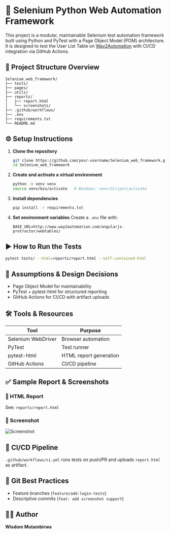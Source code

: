 # 🧪 Selenium Python Web Automation Framework

This project is a modular, maintainable Selenium test automation framework built using Python and PyTest with a Page Object Model (POM) architecture. It is designed to test the User List Table on [Way2Automation](http://www.way2automation.com/angularjs-protractor/webtables/) with CI/CD integration via GitHub Actions.

## 📁 Project Structure Overview

```
Selenium_web_framework/
├── tests/
├── pages/
├── utils/
├── reports/
│   ├── report.html
│   └── screenshots/
├── .github/workflows/
├── .env
├── requirements.txt
└── README.md
```

## ⚙️ Setup Instructions

1. **Clone the repository**
   ```bash
   git clone https://github.com/your-username/Selenium_web_framework.git
   cd Selenium_web_framework
   ```

2. **Create and activate a virtual environment**
   ```bash
   python -m venv venv
   source venv/bin/activate   # Windows: venv\Scripts\activate
   ```

3. **Install dependencies**
   ```bash
   pip install -r requirements.txt
   ```

4. **Set environment variables**
   Create a `.env` file with:
   ```env
   BASE_URL=http://www.way2automation.com/angularjs-protractor/webtables/
   ```

## ▶️ How to Run the Tests

```bash
pytest tests/ --html=reports/report.html --self-contained-html
```

## 📌 Assumptions & Design Decisions

- Page Object Model for maintainability
- PyTest + pytest-html for structured reporting
- GitHub Actions for CI/CD with artifact uploads

## 🛠️ Tools & Resources

| Tool               | Purpose                        |
|--------------------|--------------------------------|
| Selenium WebDriver | Browser automation             |
| PyTest             | Test runner                    |
| pytest-html        | HTML report generation         |
| GitHub Actions     | CI/CD pipeline                 |

## ✅ Sample Report & Screenshots

### 📄 HTML Report
See: `reports/report.html`

### 📸 Screenshot
![Screenshot](reports/screenshots/add_user_success.png)

## 🚀 CI/CD Pipeline

`.github/workflows/ci.yml` runs tests on push/PR and uploads `report.html` as artifact.

## 💬 Git Best Practices

- Feature branches (`feature/add-login-tests`)
- Descriptive commits (`feat: add screenshot support`)

## 👨‍💻 Author

**Wisdom Mutambirwa**